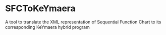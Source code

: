 # SFCToKeYmaera
A tool to translate the XML representation of Sequential Function Chart to its corresponding KeYmaera hybrid program 
